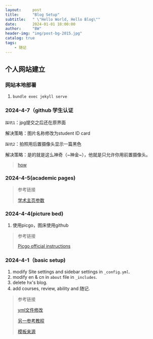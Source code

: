 ```yaml
---
layout:     post
title:      "Blog Setup"
subtitle:   " \"Hello World, Hello Blog\""
date:       2024-01-01 18:00:00
author:     "BW"
header-img: "img/post-bg-2015.jpg"
catalog: true
tags:
    - 随记
---
```




## 个人网站建立

### 网站本地部署

1. `bundle exec jekyll serve`

### 2024-4-7（github 学生认证

`踩坑1`：jpg提交之后还在原界面

解决策略：图片名称修改为student ID card 

`踩坑2`：拍照用后置摄像头显示一篇黑色

解决策略：是的就是这么神奇（~神金~），他就是只允许你用前置摄像头。

> [how](https://www.ghostchu.com/394/github-education/)



### 2024-4-5(academic pages)

> 参考链接
> 
> [学术主页参数](https://www.zhihu.com/question/29229065/answer/2359311524)

### 2024-4-4(picture bed)

1. 使用picgo，图床使用github

> 参考链接
>
> [Picgo official instructions](https://picgo.github.io/PicGo-Doc/zh/guide/#picgo-is-here)

### 2024-4-1（basic setup)

1. modify Site settings and sidebar settings in `_config.yml`.
2. modify en & cn in `about` file in `_includes`.
3. delete hx's blog.
4. add courses, review, ability and 随记.

> 参考链接
>
> [yml文件修改](https://github.com/qiubaiying/qiubaiying.github.io/wiki/%E5%8D%9A%E5%AE%A2%E6%90%AD%E5%BB%BA%E8%AF%A6%E7%BB%86%E6%95%99%E7%A8%8B)
>
> [另一参考教程](https://github.com/shenshanwohu/modouxiansheng.github.io)
>
> [模板来源](https://github.com/Huxpro/huxpro.github.io)






